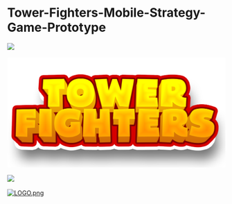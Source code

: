 # Tower-Fighters-Mobile-Strategy-Game-Prototype

![](https://github.com/[brkhatay]/[Tower-Fighters-Mobile-Strategy-Game-Prototype]/blob/[ReadSourse]/LOGO.png)

![](https://github.com/brkhatay/Tower-Fighters-Mobile-Strategy-Game-Prototype/blob/ReadSourse/LOGO.png)

![](Tower-Fighters-Mobile-Strategy-Game-Prototype/LOGO.png)


<a target="_blank" href="https://github.com/[brkhatay]/[Tower-Fighters-Mobile-Strategy-Game-Prototype]/blob/[ReadSourse]/LOGO.png"><img  alt="LOGO.png"/></a>
